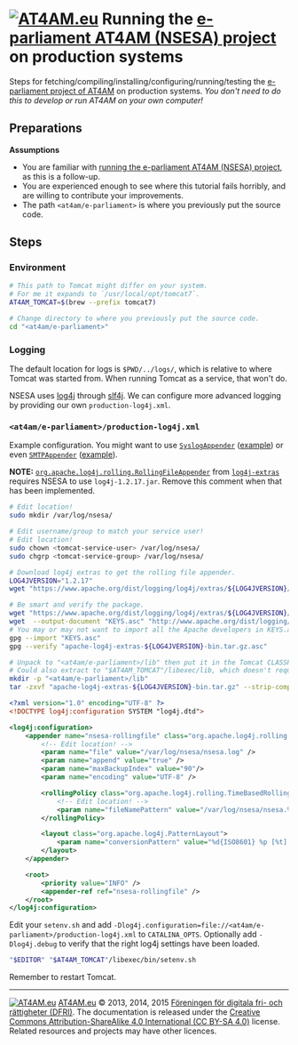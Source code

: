 # [![AT4AM.eu](https://at4am.eu/resource/image/logo/at4ameu-32x32.jpg)](https://at4am.eu/) Running the [e-parliament AT4AM (NSESA) project](https://github.com/e-parliament) on production systems

Steps for fetching/compiling/installing/configuring/running/testing the [e-parliament project of AT4AM](https://github.com/e-parliament) on production systems. *You don't need to do this to develop or run AT4AM on your own computer!*


## Preparations

**Assumptions**

- You are familiar with [running the e-parliament AT4AM (NSESA) project](https://github.com/at4ameu/at4am-documentation/blob/master/docs/running-e-parliament-at4am.md), as this is a follow-up.
- You are experienced enough to see where this tutorial fails horribly, and are willing to contribute your improvements.
- The path `<at4am/e-parliament>` is where you previously put the source code.



## Steps

### Environment

```bash
# This path to Tomcat might differ on your system.
# For me it expands to `/usr/local/opt/tomcat7`.
AT4AM_TOMCAT=$(brew --prefix tomcat7)

# Change directory to where you previously put the source code.
cd "<at4am/e-parliament>"
```

### Logging

The default location for logs is `$PWD/../logs/`, which is relative to where Tomcat was started from. When running Tomcat as a service, that won't do.

NSESA uses [log4j](https://logging.apache.org/log4j/) through [slf4j](http://www.slf4j.org/). We can configure more advanced logging by providing our own `production-log4j.xml`.

### `<at4am/e-parliament>/production-log4j.xml`

Example configuration. You might want to use [`SyslogAppender`](https://logging.apache.org/log4j/1.2/apidocs/org/apache/log4j/net/SyslogAppender.html) ([example](https://wiki.apache.org/logging-log4j/syslog)) or even [`SMTPAppender`](https://logging.apache.org/log4j/1.2/apidocs/org/apache/log4j/net/SMTPAppender.html) ([example](https://wiki.apache.org/logging-log4j/SMTPAppender)).

**NOTE:** [`org.apache.log4j.rolling.RollingFileAppender`](https://logging.apache.org/log4j/extras/apidocs/org/apache/log4j/rolling/RollingFileAppender.html) from [`log4j-extras`](https://logging.apache.org/log4j/extras/) requires NSESA to use `log4j-1.2.17.jar`. Remove this comment when that has been implemented.


```bash
# Edit location!
sudo mkdir /var/log/nsesa/

# Edit username/group to match your service user!
# Edit location!
sudo chown <tomcat-service-user> /var/log/nsesa/
sudo chgrp <tomcat-service-group> /var/log/nsesa/
```


```bash
# Download log4j extras to get the rolling file appender.
LOG4JVERSION="1.2.17"
wget "https://www.apache.org/dist/logging/log4j/extras/${LOG4JVERSION}/apache-log4j-extras-${LOG4JVERSION}-bin.tar.gz"

# Be smart and verify the package.
wget "https://www.apache.org/dist/logging/log4j/extras/${LOG4JVERSION}/apache-log4j-extras-${LOG4JVERSION}-bin.tar.gz.asc"
wget  --output-document "KEYS.asc" "http://www.apache.org/dist/logging/KEYS"
# You may or may not want to import all the Apache developers in KEYS.asc.
gpg --import "KEYS.asc"
gpg --verify "apache-log4j-extras-${LOG4JVERSION}-bin.tar.gz.asc"

# Unpack to "<at4am/e-parliament>/lib" then put it in the Tomcat CLASSPATH in setenv.sh: `CLASSPATH="<at4am/e-parliament>/lib"`.
# Could also extract to "$AT4AM_TOMCAT"/libexec/lib, which doesn't require setting CLASSPATH.
mkdir -p "<at4am/e-parliament>/lib"
tar -zxvf "apache-log4j-extras-${LOG4JVERSION}-bin.tar.gz" --strip-components=1 -C "lib/" "apache-log4j-extras-${LOG4JVERSION}/apache-log4j-extras-${LOG4JVERSION}.jar"
```


```xml
<?xml version="1.0" encoding="UTF-8" ?>
<!DOCTYPE log4j:configuration SYSTEM "log4j.dtd">

<log4j:configuration>
    <appender name="nsesa-rollingfile" class="org.apache.log4j.rolling.RollingFileAppender">
        <!-- Edit location! -->
        <param name="file" value="/var/log/nsesa/nsesa.log" />
        <param name="append" value="true" />
        <param name="maxBackupIndex" value="90"/>
        <param name="encoding" value="UTF-8" />

        <rollingPolicy class="org.apache.log4j.rolling.TimeBasedRollingPolicy">
            <!-- Edit location! -->
            <param name="fileNamePattern" value="/var/log/nsesa/nsesa.%d.log.gz" />
        </rollingPolicy>

        <layout class="org.apache.log4j.PatternLayout">
            <param name="conversionPattern" value="%d{ISO8601} %p [%t] %c{2}: %m%n"/>
        </layout>
    </appender>

    <root>
        <priority value="INFO" />
        <appender-ref ref="nsesa-rollingfile" />
    </root>
</log4j:configuration>
```

Edit your `setenv.sh` and add `-Dlog4j.configuration=file://<at4am/e-parliament>/production-log4j.xml` to `CATALINA_OPTS`. Optionally add `-Dlog4j.debug` to verify that the right log4j settings have been loaded.

```bash
"$EDITOR" "$AT4AM_TOMCAT"/libexec/bin/setenv.sh
```

Remember to restart Tomcat.



---

[![AT4AM.eu](https://at4am.eu/resource/image/logo/at4ameu-16x16.jpg)](https://at4am.eu/) [AT4AM.eu](https://at4am.eu/) &copy; 2013, 2014, 2015 [Föreningen för digitala fri- och rättigheter (DFRI)](https://dfri.se/). The documentation is released under the [Creative Commons Attribution-ShareAlike 4.0 International (CC BY-SA 4.0)](https://creativecommons.org/licenses/by-sa/4.0/) license. Related resources and projects may have other licences.
